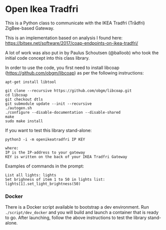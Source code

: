 # Open Ikea Tradfri

This is a Python class to communicate with the IKEA Tradfri (Trådfri) ZigBee-based Gateway.

This is an implementation based on analysis I found here:  
https://bitsex.net/software/2017/coap-endpoints-on-ikea-tradfri/  

A lot of work was also put in by Paulus Schoutsen (@balloob) who took the initial code concept into this class library.

In order to use the code, you first need to install libcoap (https://github.com/obgm/libcoap) as per the following instructions:

```
apt-get install libtool

git clone --recursive https://github.com/obgm/libcoap.git
cd libcoap
git checkout dtls
git submodule update --init --recursive
./autogen.sh
./configure --disable-documentation --disable-shared
make
sudo make install
```

If you want to test this library stand-alone:

```
python3 -i -m openikeatradfri IP KEY

where:
IP is the IP-address to your gateway
KEY is written on the back of your IKEA Tradfri Gateway

```

Examples of commands in the prompt:
```
List all lights: lights
Set brighness of item 1 to 50 in lights list: lights[1].set_light_brightness(50)

```

### Docker

There is a Docker script available to bootstrap a dev environment. Run `./script/dev_docker` and you will build and launch a container that is ready to go. After launching, follow the above instructions to test the library stand-alone.
